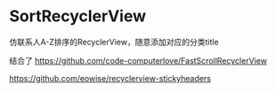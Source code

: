 # SortRecyclerView
仿联系人A-Z排序的RecyclerView，随意添加对应的分类title

结合了 
https://github.com/code-computerlove/FastScrollRecyclerView

https://github.com/eowise/recyclerview-stickyheaders


